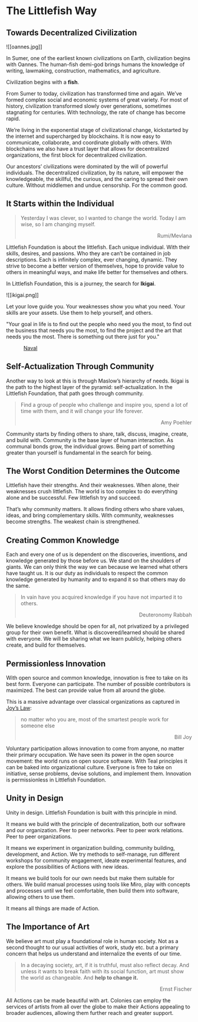 # The Littlefish Way

## Towards Decentralized Civilization
![[oannes.jpg]]

In Sumer, one of the earliest known civilizations on Earth, civilization begins with Oannes. The human-fish demi-god brings humans the knowledge of writing, lawmaking, construction, mathematics, and agriculture. 

Civilization begins with a **fish**.

From Sumer to today, civilization has transformed time and again. We’ve formed complex social and economic systems of great variety. For most of history, civilization transformed slowly over generations, sometimes stagnating for centuries. With technology, the rate of change has become rapid. 
  
We’re living in the exponential stage of civilizational change, kickstarted by the internet and supercharged by blockchains. It is now easy to communicate, collaborate, and coordinate globally with others. With blockchains we also have a trust layer that allows for decentralized organizations, the first block for decentralized civilization. 

Our ancestors’ civilizations were dominated by the will of powerful individuals. The decentralized civilization, by its nature, will empower the knowledgeable, the skillful, the curious, and the caring to spread their own culture. Without middlemen and undue censorship. For the common good.

## It Starts within the Individual 

> Yesterday I was clever, so I wanted to change the world. Today I am wise, so I am changing myself.<div style="text-align: right"> Rumi/Mevlana</div>

Littlefish Foundation is about the littlefish. Each unique individual. With their skills, desires, and passions. Who they are can’t be contained in job descriptions. Each is infinitely complex, ever changing, dynamic. They strive to become a better version of themselves, hope to provide value to others in meaningful ways, and make life better for themselves and others. 

In Littlefish Foundation, this is a journey, the search for **Ikigai**. 

![[ikigai.png]]

Let your love guide you. Your weaknesses show you what you need. Your skills are your assets. Use them to help yourself, and others. 

"Your goal in life is to find out the people who need you the most, to find out the business that needs you the most, to find the project and the art that needs you the most. There is something out there just for you." 

            [Naval](https://open.spotify.com/episode/5W0RQCDr28VSxVZOYJn3f5?si=t2PhcpLnRpGJo6uMv_fM0g&utm_source=copy-link&nd=1)

## Self-Actualization Through Community 
Another way to look at this is through Maslow’s hierarchy of needs. Ikigai is the path to the highest layer of the pyramid: self-actualization. In the Littlefish Foundation, that path goes through community.

> Find a group of people who challenge and inspire you, spend a lot of time with them, and it will change your life forever.<div style="text-align: right">Amy Poehler</div>

Community starts by finding others to share, talk, discuss, imagine, create, and build with. Community is the base layer of human interaction. As communal bonds grow, the individual grows. Being part of something greater than yourself is fundamental in the search for being. 

## The Worst Condition Determines the Outcome
Littlefish have their strengths. And their weaknesses. When alone, their weaknesses crush littlefish. The world is too complex to do everything alone and be successful. Few littlefish try and succeed. 

That’s why community matters. It allows finding others who share values, ideas, and bring complementary skills. With community, weaknesses become strengths. The weakest chain is strengthened. 

## Creating Common Knowledge
Each and every one of us is dependent on the discoveries, inventions, and knowledge generated by those before us. We stand on the shoulders of giants. We can only think the way we can because we learned what others have taught us. It is our duty as individuals to respect the common knowledge generated by humanity and to expand it so that others may do the same. 

> In vain have you acquired knowledge if you have not imparted it to others. <div style="text-align: right">Deuteronomy Rabbah</div>

We believe knowledge should be open for all, not privatized by a privileged group for their own benefit. What is discovered/learned should be shared with everyone. We will be sharing what we learn publicly, helping others create, and build for themselves. 

## Permissionless Innovation
With open source and common knowledge, innovation is free to take on its best form. Everyone can participate. The number of possible contributors is maximized. The best can provide value from all around the globe. 

This is a massive advantage over classical organizations as captured in [Joy’s Law](https://en.wikipedia.org/wiki/Joy%27s_law_(management)):

> no matter who you are, most of the smartest people work for someone else<div style="text-align: right">Bill Joy</div>

Voluntary participation allows innovation to come from anyone, no matter their primary occupation. We have seen its power in the open source movement: the world runs on open source software. With Teal principles it can be baked into organizational culture. Everyone is free to take on initiative, sense problems, devise solutions, and implement them. Innovation is permissionless in Littlefish Foundation.

## Unity in Design

Unity in design. Littlefish Foundation is built with this principle in mind.

It means we build with the principle of decentralization, both our software and our organization. Peer to peer networks. Peer to peer work relations. Peer to peer organizations. 

It means we experiment in organization building, community building, development, and Action. We try methods to self-manage, run different workshops for community engagement, ideate experimental features, and explore the possibilities of Actions with new ideas. 

It means we build tools for our own needs but make them suitable for others. We build manual processes using tools like Miro, play with concepts and processes until we feel comfortable, then build them into software, allowing others to use them.

It means all things are made of Action. 

## The Importance of Art
We believe art must play a foundational role in human society. Not as a second thought to our usual activities of work, study etc. but a primary concern that helps us understand and internalize the events of our time. 

> In a decaying society, art, if it is truthful, must also reflect decay. And unless it wants to break faith with its social function, art must show the world as changeable. And **help to change it.** <div style="text-align: right">Ernst Fischer</div>

All Actions can be made beautiful with art. Colonies can employ the services of artists from all over the globe to make their Actions appealing to broader audiences, allowing them further reach and greater support.